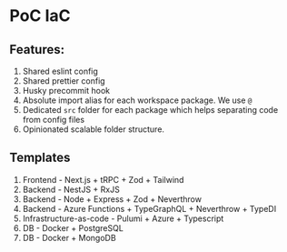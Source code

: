 # PoC IaC

## Features:

1. Shared eslint config
2. Shared prettier config
3. Husky precommit hook
4. Absolute import alias for each workspace package. We use `@`
5. Dedicated `src` folder for each package which helps separating code from config files
6. Opinionated scalable folder structure.

## Templates

1. Frontend - Next.js + tRPC + Zod + Tailwind
2. Backend - NestJS + RxJS
3. Backend - Node + Express + Zod + Neverthrow
4. Backend - Azure Functions + TypeGraphQL + Neverthrow + TypeDI
5. Infrastructure-as-code - Pulumi + Azure + Typescript
6. DB - Docker + PostgreSQL
7. DB - Docker + MongoDB
